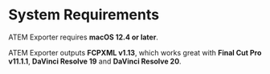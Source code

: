 # System Requirements

ATEM Exporter requires **macOS 12.4 or later**.

ATEM Exporter outputs **FCPXML v1.13**, which works great with **Final Cut Pro v11.1.1**, **DaVinci Resolve 19** and **DaVinci Resolve 20**.